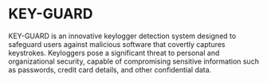 # KEY-GUARD
KEY-GUARD is an innovative keylogger detection system designed to safeguard users against malicious software that covertly captures keystrokes. Keyloggers pose a significant threat to personal and organizational security, capable of compromising sensitive information such as passwords, credit card details, and other confidential data.

